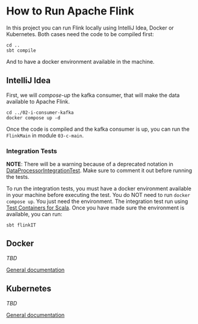 # How to Run Apache Flink

In this project you can run Flink locally using IntelliJ Idea, Docker or Kubernetes. Both cases need the code to be
compiled first:

```shell
cd ..
sbt compile
```

And to have a docker environment available in the machine.

## IntelliJ Idea

First, we will _compose-up_ the kafka consumer, that will make the data available to Apache Flink.

```shell
cd ../02-i-consumer-kafka
docker compose up -d
```

Once the code is compiled and the kafka consumer is up, you can run the `FlinkMain` in module `03-c-main`.

### Integration Tests

**NOTE**: There will be a warning because of a deprecated notation in 
[DataProcessorIntegrationTest](./src/main/scala/com/fortyseven/processor/flink/DataProcessorIntegrationTest.scala).
Make sure to comment it out before running the tests.

To run the integration tests, you must have a docker environment available in your machine before executing the test.
You do NOT need to run `docker compose up`. You just need the environment. The integration test run using 
[Test Containers for Scala](https://github.com/testcontainers/testcontainers-scala).
Once you have made sure the environment is available, you can run: 

```shell
sbt flinkIT
```

## Docker

_TBD_

[General documentation](https://nightlies.apache.org/flink/flink-docs-master/docs/deployment/resource-providers/standalone/docker/)

## Kubernetes

_TBD_

[General documentation](https://nightlies.apache.org/flink/flink-docs-master/docs/deployment/resource-providers/standalone/kubernetes/)


